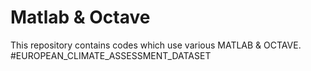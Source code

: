 Matlab & Octave
=============
This repository contains codes which use various MATLAB & OCTAVE. 
#EUROPEAN_CLIMATE_ASSESSMENT_DATASET
